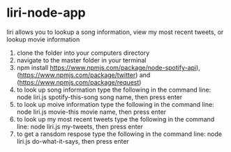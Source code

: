 # liri-node-app

liri allows you to lookup a song information, view my most recent tweets, or lookup movie information 

1. clone the folder into your computers directory 
2. navigate to the master folder in your terminal 
3. npm install https://www.npmjs.com/package/node-spotify-api), (https://www.npmjs.com/package/twitter) and (https://www.npmjs.com/package/request)
4. to look up song information type the following in the command line: node liri.js spotify-this-song song name, then press enter
5. to look up moive information type the following in the command line: node liri.js movie-this movie name, then press enter
6. to look up my most recent tweets type the following in the command line: node liri.js my-tweets, then press enter
7. to get a ransdom respose type the following in the command line:  node liri.js do-what-it-says, then press enter
